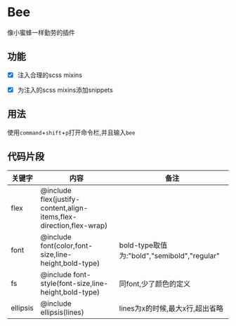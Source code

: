 # Bee 

像小蜜蜂一样勤劳的插件

## 功能

- [x] 注入合理的scss mixins
- [x] 为注入的scss mixins添加snippets


## 用法

使用`command`+`shift`+`p`打开命令栏,并且输入`bee`


## 代码片段

| 关键字   | 内容                                                                | 备注                                        |
| -------- | ------------------------------------------------------------------- | ------------------------------------------- |
| flex     | @include flex(justify-content,align-items,flex-direction,flex-wrap) |                                             |
| font     | @include font(color,font-size,line-height,bold-type)                | bold-type取值为:"bold","semibold","regular" |
| fs       | @include font-style(font-size,line-height,bold-type)                | 同font,少了颜色的定义                       |
| ellipsis | @include ellipsis(lines)                                            | lines为x的时候,最大x行,超出省略             |